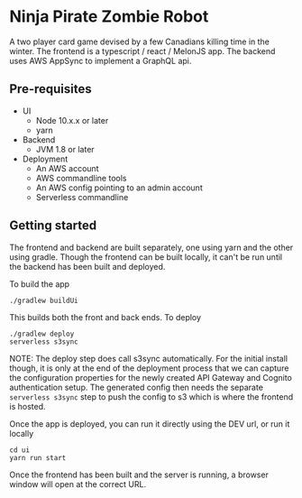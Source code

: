 # Ninja Pirate Zombie Robot

A two player card game devised by a few Canadians killing time in the winter. The frontend is
a typescript / react / MelonJS app. The backend uses AWS AppSync to implement a GraphQL api.

## Pre-requisites

- UI
    - Node 10.x.x or later
    - yarn
- Backend
    - JVM 1.8 or later
- Deployment
    - An AWS account
    - AWS commandline tools
    - An AWS config pointing to an admin account
    - Serverless commandline
    
## Getting started

The frontend and backend are built separately, one using yarn and the other using gradle.
Though the frontend can be built locally, it can't be run until the backend has been built and
deployed. 

To build the app

```$shell
./gradlew buildUi
```

This builds both the front and back ends. To deploy

```$shell
./gradlew deploy
serverless s3sync
```

NOTE: The deploy step does call s3sync automatically. For the initial install though, it is only at the
end of the deployment process that we can capture the configuration properties for the newly created
API Gateway and Cognito authentication setup. The generated config then needs the separate 
`serverless s3sync` step to push the config to s3 which is where the frontend is hosted.

Once the app is deployed, you can run it directly using the DEV url, or run it locally

```$bash
cd ui
yarn run start
```

Once the frontend has been built and the server is running, a browser window will open at the correct URL.